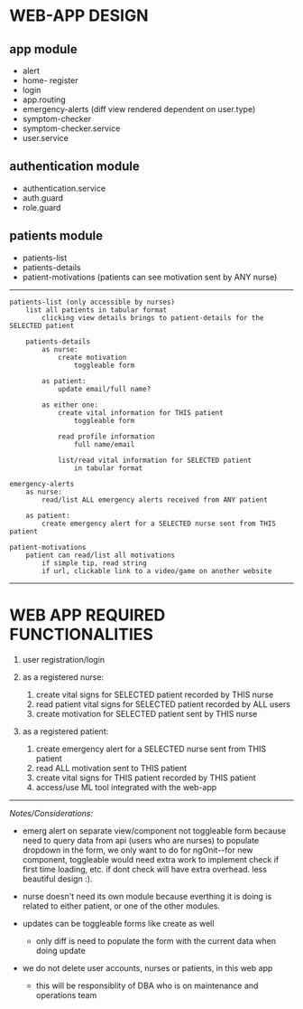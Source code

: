 # WEB-APP DESIGN
## app module
- alert
- home- register
- login
- app.routing
- emergency-alerts (diff view rendered dependent on user.type)
- symptom-checker
- symptom-checker.service
- user.service

## authentication module
- authentication.service
- auth.guard
- role.guard

## patients module
- patients-list
- patients-details
- patient-motivations (patients can see motivation sent by ANY nurse)
---
    patients-list (only accessible by nurses)
        list all patients in tabular format
            clicking view details brings to patient-details for the SELECTED patient

        patients-details
            as nurse:
                create motivation
                    toggleable form

            as patient:
                update email/full name?                

            as either one:
                create vital information for THIS patient
                    toggleable form
    
                read profile information
                    full name/email
    
                list/read vital information for SELECTED patient
                    in tabular format

    emergency-alerts
        as nurse:
            read/list ALL emergency alerts received from ANY patient

        as patient:
            create emergency alert for a SELECTED nurse sent from THIS patient

    patient-motivations
        patient can read/list all motivations
            if simple tip, read string
            if url, clickable link to a video/game on another website

---
# WEB APP REQUIRED FUNCTIONALITIES
1. user registration/login

2. as a registered nurse:
    1. create vital signs for SELECTED patient recorded by THIS nurse
    2. read patient vital signs for SELECTED patient recorded by ALL users
    3. create motivation for SELECTED patient sent by THIS nurse

3. as a registered patient:
    1. create emergency alert for a SELECTED nurse sent from THIS patient
    2. read ALL motivation sent to THIS patient
    3. create vital signs for THIS patient recorded by THIS patient
    4. access/use ML tool integrated with the web-app

***
 *Notes/Considerations:*

- emerg alert on separate view/component not toggleable form because need to query data from api (users who are nurses) to populate dropdown in the form, we only want to do for ngOnit--for new component, toggleable would need extra work to implement check if first time loading, etc. if dont check will have extra overhead. less beautiful design :).
    
- nurse doesn't need its own module because everthing it is doing is related to either patient, or one of the other modules.

- updates can be toggleable forms like create as well
    - only diff is need to populate the form with the current data when doing update

- we do not delete user accounts, nurses or patients, in this web app
    - this will be responsiblity of DBA who is on maintenance and operations team
